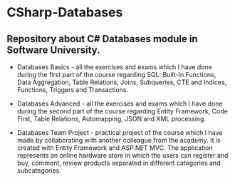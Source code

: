# CSharp-Databases

## Repository about C# Databases module in Software University.

- Databases Basics - all the exercises and exams which I have done during the first part of the course regarding SQL: Built-In Functions, Data Aggregation, Table Relations, Joins, Subqueries, CTE and Indices, Functions, Triggers and Transactions.

- Databases Advanced - all the exercises and exams which I have done during the second part of the course regarding Entity Framework, Code First, Table Relations, Automapping, JSON and XML processing.

- Databases Team Project - practical project of the course which I have made by collaborating with another colleague from the academy. It is created with Entity Framework and ASP.NET MVC. The application represents an online hardware store in which the users can register and buy, comment, review products separated in different categories and subcategories. 
